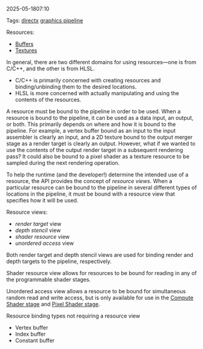 
2025-05-1807:10

Tags: [directx](directx.md) [graphics pipeline](graphics%20pipeline.md)

Resources:
* [Buffers](Buffers.md)
* [Textures](Textures.md)

In general, there are two different domains for using resources—one is from C/C++, and the other is from HLSL. 
* C/C++ is primarily concerned with creating resources and binding/unbinding them to the desired locations. 
* HLSL is more concerned with actually manipulating and using the contents of the resources. 

A resource must be bound to the pipeline in order to be used. When a resource is
bound to the pipeline, it can be used as a data input, an output, or both. This primarily depends on where and how it is bound to the pipeline. For example, a vertex buffer bound as an input to the input assembler is clearly an input, and a 2D texture bound to the output merger stage as a render target is clearly an output. However, what if we wanted to use the contents of the output render target in a subsequent rendering pass? It could also be bound to a pixel shader as a texture resource to be sampled during the next rendering operation.

To help the runtime (and the developer!) determine the intended use of a resource,
the API provides the concept of *resource views*. When a particular resource can be bound to the pipeline in several different types of locations in the pipeline, it must be bound with a resource view that specifies how it will be used. 

Resource views:
* *render target* view
* *depth stencil* view
* *shader resource* view
* *unordered access* view

Both render target and depth stencil views are used for binding render and depth targets to the pipeline, respectively.

Shader resource view allows for resources to be bound for reading in any of the programmable shader stages.

Unordered access view allows a resource to be bound for simultaneous random read and write access, but is only available for use in the [Compute Shader stage](Compute%20Shader%20stage.md) and [Pixel Shader stage](Pixel%20Shader%20stage.md).

Resource binding types not requiring a resource view
* Vertex buffer
* Index buffer
* Constant buffer
